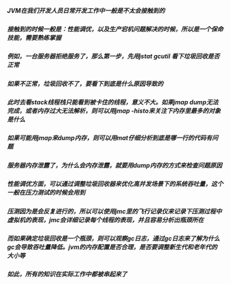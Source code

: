 ##### JVM在我们开发人员日常开发工作中一般是不太会接触到的
##### 接触到的时候一般是：性能调优，以及生产宕机问题解决的时候，所以是一个保命技能，需要熟练掌握

##### 例如，一台服务器拒绝服务了，那么第一步，先用jstat gcutil 看下垃圾回收是否正常
##### 如果不正常，垃圾回收不了，要看下到底是什么原因导致的
##### 此时去看stack线程栈只能看到被卡住的线程，意义不大。如果jmap dump无法完成，或者内存过大无法解析，则可以用jmap -histo来关注下内存里最多的对象是什么
##### 如果可能用jmap来dump内存，则可以用mat仔细分析到底是哪一行的代码有问题

##### 服务器内存泄露了，为什么会内存泄露，就要用dump内存的方式来检查问题原因

##### 性能调优方面，可以通过调整垃圾回收器来优化高并发场景下的系统吞吐量，这个一般在压力测试的时候会用到
##### 压测因为是会反复进行的，所以可以使用jmc里的飞行记录仪来记录下压测过程中虚拟机的表现，jmc会详细记录每个线程的表现，并且容易分析出瓶颈所在
##### 而如果确定垃圾回收是一个瓶颈，则可以观察gc日志，通过gc日志来了解为什么gc会导致吞吐量降低。jvm的内存配置是否合理，是否要调整新生代和老年代的大小等


##### 如此，所有的知识在实际工作中都被串起来了